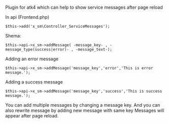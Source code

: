 
Plugin for atk4 which can help to show service messages after page reload

In api (Frontend.php)
    
    $this->add('x_sm\Controller_ServiceMessages');
    
    
Shema:

    $this->api->x_sm->addMessage( -message_key- , -message_type(success|error)- , -message_text-);
    
Adding an error message

    $this->api->x_sm->addMessage('message_key','error','This is error message.');
    
Adding a success message

    $this->api->x_sm->addMessage('message_key','success','This is success message.');
    
You can add multiple messages by changing a message key. And you can also rewrite message by adding new message with same key
Messages will appear after page reload.

